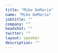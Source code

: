 ```yaml
---
title: "Mike DeMaria"
name: "Mike DeMaria"
jobtitle: ""
company: ""
headshot: ""
twitter: ""
layout: speaker
description: ""
---
```

